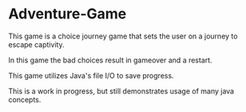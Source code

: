 # Adventure-Game

This game is a choice journey game that sets the user on a journey to escape captivity. 

In this game the bad choices result in gameover and a restart. 

This game utilizes Java's file I/O to save progress. 

This is a work in progress, but still demonstrates usage of many java concepts.
